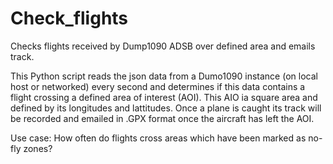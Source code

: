 # Check_flights
Checks flights received by Dump1090 ADSB over defined area and emails track.

This Python script reads the json data from a Dumo1090 instance (on local host or networked) every second and determines
if this data contains a flight crossing a defined area of interest (AOI). This AIO ia square area and defined by its longitudes 
and lattitudes.
Once a plane is caught its track will be recorded and emailed in .GPX format once the aircraft has left the AOI.

Use case: How often do flights cross areas which have been marked as no-fly zones?
